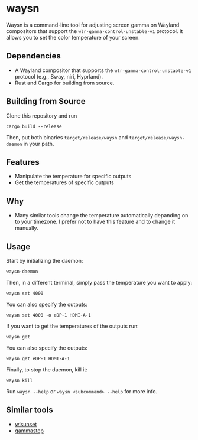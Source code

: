 # waysn
Waysn is a command-line tool for adjusting screen gamma on Wayland compositors that support the `wlr-gamma-control-unstable-v1` protocol. It allows you to set the color temperature of your screen.

## Dependencies
* A Wayland compositor that supports the `wlr-gamma-control-unstable-v1` protocol (e.g., Sway, niri, Hyprland).
* Rust and Cargo for building from source.

## Building from Source
Clone this repository and run
```
cargo build --release
```
Then, put both binaries `target/release/waysn` and `target/release/waysn-daemon` in your path.

## Features
- Manipulate the temperature for specific outputs
- Get the temperatures of specific outputs

## Why
-  Many similar tools change the temperature automatically depanding on to your timezone. I prefer not to have this feature and to change it manually.

## Usage
Start by initializing the daemon:
```
waysn-daemon
```
Then, in a different terminal, simply pass the temperature you want to apply:
```
waysn set 4000
```
You can also specify the outputs:
```
waysn set 4000 -o eDP-1 HDMI-A-1
```
If you want to get the temperatures of the outputs run:
```
waysn get
```
You can also specify the outputs:
```
waysn get eDP-1 HDMI-A-1
```
Finally, to stop the daemon, kill it:
```
waysn kill
```
Run `waysn --help` or `waysn <subcommand> --help` for more info.

## Similar tools
- [wlsunset](https://github.com/kennylevinsen/wlsunset)
- [gammastep](https://gitlab.com/chinstrap/gammastep)
